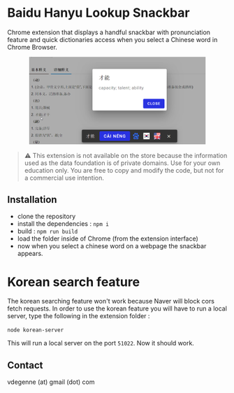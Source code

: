 # Baidu Hanyu Lookup Snackbar

Chrome extension that displays a handful snackbar with pronunciation feature and quick dictionaries access when you select a Chinese word in Chrome Browser.

<p align="center">
  <img src="./screenshot.bmp" width="80%">
</p>


> ⚠️ This extension is not available on the store because the information used as the data foundation is of private domains. Use for your own education only. You are free to copy and modify the code, but not for a commercial use intention.


## Installation

- clone the repository
- install the dependencies : `npm i`
- build : `npm run build`
- load the folder inside of Chrome (from the extension interface)
- now when you select a chinese word on a webpage the snackbar appears.


# Korean search feature

The korean searching feature won't work because Naver will block cors fetch requests.
In order to use the korean feature you will have to run a local server, type the following in the extension folder :

```node korean-server```

This will run a local server on the port `51022`.
Now it should work.


## Contact

vdegenne (at) gmail (dot) com
